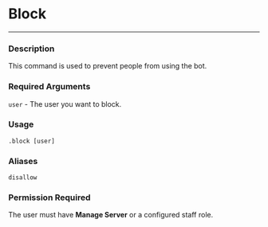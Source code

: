 # Block
---
### Description
This command is used to prevent people from using the bot.
### Required Arguments
`user` - The user you want to block.
### Usage
```
.block [user]
```
### Aliases
`disallow`
### Permission Required
The user must have **Manage Server** or a configured staff role.
